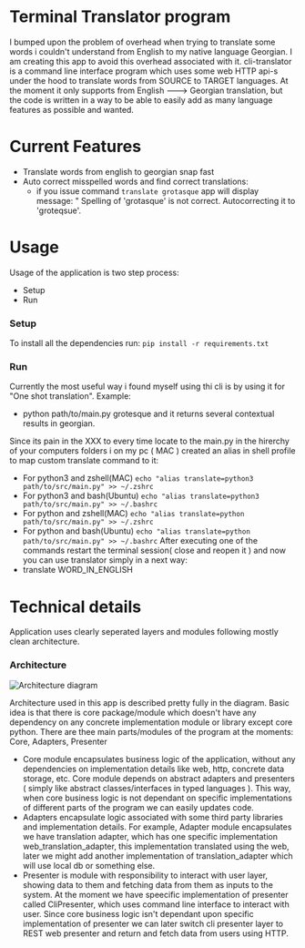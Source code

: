 # Terminal Translator program
I bumped upon the problem of overhead when trying to translate some words i couldn't understand from English to my native language Georgian. I am creating this app to avoid this overhead associated with it.
cli-translator is a command line interface program which uses some web HTTP api-s under the hood to translate words from SOURCE to TARGET languages.
At the moment it only supports from English ---> Georgian translation, but the code is written in a way to be able to easily  add as many language features as possible and wanted.

# Current Features
- Translate words from english to georgian snap fast
- Auto correct misspelled words and find correct translations:
	-  if you issue command `translate grotasque` app will display message: " Spelling of 'grotasque' is not correct. Autocorrecting it to 'groteqsue'. 

# Usage
Usage of the application is two step process:
- Setup
- Run
### Setup
To install all the dependencies run: `pip install -r requirements.txt`
### Run
Currently the most useful way i found myself using thi cli is by using it for "One shot translation".
Example:
- python path/to/main.py grotesque 
and it returns several contextual results in georgian.

Since its pain in the XXX to every time locate to the main.py in the hirerchy of your computers folders i on my pc ( MAC ) created an alias in shell profile to map custom translate command to it:
- For python3 and zshell(MAC) `echo "alias translate=python3 path/to/src/main.py" >> ~/.zshrc`
- For python3 and bash(Ubuntu) `echo "alias translate=python3 path/to/src/main.py" >> ~/.bashrc`
- For python and zshell(MAC) `echo "alias translate=python path/to/src/main.py" >> ~/.zshrc`
- For python and bash(Ubuntu) `echo "alias translate=python path/to/src/main.py" >> ~/.bashrc`
After executing one of the commands restart the terminal session( close and reopen it ) and now you can use translator simply in a next way:
- translate WORD_IN_ENGLISH

# Technical details
Application uses clearly seperated layers and modules following mostly clean architecture.

### Architecture
![Architecture diagram](./assets/architecture.jpeg)

Architecture used in this app is described pretty fully in the diagram. Basic idea is that there is core package/module which doesn't have any dependency on any concrete implementation module or library except core python.
There are thee main parts/modules of the program at the moments: Core, Adapters, Presenter
- Core module encapsulates business logic of the application, without any dependencies on implementation details like web, http, concrete data storage, etc.
  Core module depends on abstract adapters and presenters ( simply like abstract classes/interfaces in typed languages ).
  This way, when core business logic is not dependant on specific implementations of different parts of the program we can easily updates code.
-  Adapters encapsulate logic associated with some third party libraries and implementation details. 
   For example, Adapter module encapsulates we have translation adapter, which has one specific implementation web_translation_adapter, this implementation translated using the web, 
   later we might add another implementation of translation_adapter which will use local db or something else.
- Presenter is module with responsibility to interact with user layer, showing data to them and fetching data from them as inputs to the system. At the moment we have speecific implementation of presenter called CliPresenter, which uses
command line interface to interact with user. 
  Since core business logic isn't dependant upon specific implementation of presenter we can later switch cli presenter layer to REST web presenter and return and fetch data from users using HTTP.
